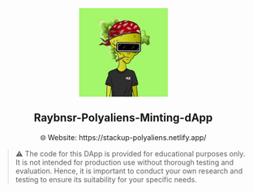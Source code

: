 <p align="center">
    <img align="center" src="/demo.gif" width="175"></img>
</p>

<h2 align="center">Raybnsr-Polyaliens-Minting-dApp</h1>

<div align="center">
    🌐 Website: https://stackup-polyaliens.netlify.app/
</div>

> ⚠️ The code for this DApp is provided for educational purposes only. It is not intended for production use without thorough testing and evaluation. Hence, it is important to conduct your own research and testing to ensure its suitability for your specific needs.
